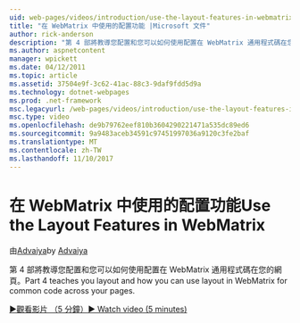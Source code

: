 ```yaml
---
uid: web-pages/videos/introduction/use-the-layout-features-in-webmatrix
title: "在 WebMatrix 中使用的配置功能 |Microsoft 文件"
author: rick-anderson
description: "第 4 部將教導您配置和您可以如何使用配置在 WebMatrix 通用程式碼在您的網頁。"
ms.author: aspnetcontent
manager: wpickett
ms.date: 04/12/2011
ms.topic: article
ms.assetid: 37504e9f-3c62-41ac-88c3-9daf9fdd5d9a
ms.technology: dotnet-webpages
ms.prod: .net-framework
msc.legacyurl: /web-pages/videos/introduction/use-the-layout-features-in-webmatrix
msc.type: video
ms.openlocfilehash: de9b79762eef810b3604290221471a535dc89ed6
ms.sourcegitcommit: 9a9483aceb34591c97451997036a9120c3fe2baf
ms.translationtype: MT
ms.contentlocale: zh-TW
ms.lasthandoff: 11/10/2017
---
```

<a name="use-the-layout-features-in-webmatrix"></a><span data-ttu-id="265ee-103">在 WebMatrix 中使用的配置功能</span><span class="sxs-lookup"><span data-stu-id="265ee-103">Use the Layout Features in WebMatrix</span></span>
====================
<span data-ttu-id="265ee-104">由[Advaiya](https://twitter.com/Advaiyasolns)</span><span class="sxs-lookup"><span data-stu-id="265ee-104">by [Advaiya](https://twitter.com/Advaiyasolns)</span></span>

<span data-ttu-id="265ee-105">第 4 部將教導您配置和您可以如何使用配置在 WebMatrix 通用程式碼在您的網頁。</span><span class="sxs-lookup"><span data-stu-id="265ee-105">Part 4 teaches you layout and how you can use layout in WebMatrix for common code across your pages.</span></span>

[<span data-ttu-id="265ee-106">&#9654;觀看影片 （5 分鐘）</span><span class="sxs-lookup"><span data-stu-id="265ee-106">&#9654; Watch video (5 minutes)</span></span>](https://channel9.msdn.com/Blogs/ASP-NET-Site-Videos/use-the-layout-features-in-webmatrix)
